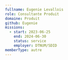 ```yaml
---
fullname: Eugenie Levallois
role: Consultante Produit
domaine: Produit
github: Eugenie
missions:
  - start: 2023-06-25
    end: 2024-06-30
    status: service
    employer: DTNUM/SDID
memberType: autre
---
```

